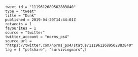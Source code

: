 ```
tweet_id = "1119612689502883840"
type = "tweet"
title = "Dunk"
published = 2019-04-20T14:44:01Z
retweets = 1
favourites = 1
source = "twitter"
twitter_account = "norms_ps4"
source_url = "https://twitter.com/norms_ps4/status/1119612689502883840"
tag = [ "ps4share", "survivingmars",]
```

<p class='image'><img src='https://mnf.m17s.net/2019/04/20/D4mpzn9W0AA4U7L.jpg' alt=''></p>

